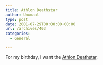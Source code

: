 ```yaml
---
title: Athlon Deathstar
author: Unxmaal
type: post
date: 2001-07-29T00:00:00+00:00
url: /archives/403
categories:
  - General

---
```

For my birthday, I want the <A HREF="http://deathstarmainframe.athlonoc.com/MainFrame.shtml">Athlon Deathstar</A>.